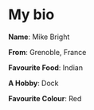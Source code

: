 

My bio
=======

**Name**: Mike Bright

**From**: Grenoble, France

**Favourite Food**: Indian

**A Hobby**: Dock

**Favourite Colour**: Red
